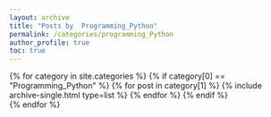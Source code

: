 ```yaml
---
layout: archive
title: "Posts by  Programming_Python"
permalink: /categories/programming_Python
author_profile: true
toc: true
---
```

{% for category in site.categories %}
  {% if category[0] == "Programming_Python" %}
    {% for post in category[1] %}
      {% include archive-single.html type=list %}
    {% endfor %}
  {% endif %}  
{% endfor %}  

